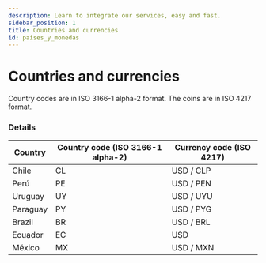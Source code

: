 ```yaml
---
description: Learn to integrate our services, easy and fast.
sidebar_position: 1
title: Countries and currencies
id: paises_y_monedas
---
```


# Countries and currencies

Country codes are in ISO 3166-1 alpha-2 format. The coins are in ISO 4217 format.

### Details

| Country | Country code (ISO 3166-1 alpha-2) | Currency code (ISO 4217) |
| -------- | ------- | ------- |
| Chile | CL | USD / CLP |
| Perú  | PE | USD / PEN |
| Uruguay | UY| USD / UYU |
| Paraguay | PY | USD / PYG |
| Brazil | 	BR | USD / BRL |
| Ecuador | EC | USD |
| México | MX | USD / MXN |
